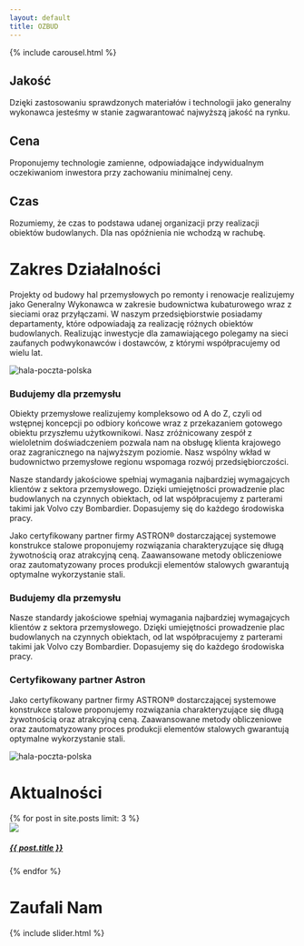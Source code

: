 ```yaml
---
layout: default
title: OZBUD
---
```


<div class="container-fluid no-padding">
  
  <!-- CAROUSEL -->
  {% include carousel.html %}

  <!-- CONTENTS -->
  <!-- FILARY -->
  <div class="container-fluid text-dark p-0">
    <div class="container pt-4 pb-4">
      <div class="row">
        <div class="col-md-4 col-12 grid-item p-3">
          <div class="row">
            <div class="col-xl-3 col-md-12 grid-item">
              <i class="fa fa-award fa-3x pb-4"></i>
            </div>
            <div class="col-xl-9 col-md-12 grid-item">
              <h2 class="text-uppercase">Jakość</h2>
              <p>Dzięki zastosowaniu sprawdzonych materiałów i technologii jako generalny wykonawca jesteśmy w stanie zagwarantować najwyższą jakość na rynku.</p>
            </div>
          </div>
        </div>
        <div class="col-md-4 col-12 grid-item p-3">
          <div class="row">
            <div class="col-xl-3 col-md-12 grid-item">
              <i class="far fa-money-bill-alt fa-3x pb-4"></i>
            </div>
            <div class="col-xl-9 col-md-12 grid-item">
              <h2 class="text-uppercase">Cena</h2>
              <p>Proponujemy technologie zamienne, odpowiadające indywidualnym oczekiwaniom inwestora przy zachowaniu minimalnej ceny.</p>
            </div>
          </div>
        </div>
        <div class="col-md-4 col-12 grid-item p-3">
          <div class="row">
            <div class="col-xl-3 col-md-12 grid-item">
              <i class="fa fa-stopwatch fa-3x pb-4"></i>
            </div>
            <div class="col-xl-9 col-md-12 grid-item">
              <h2 class="text-uppercase">Czas</h2>
              <p>Rozumiemy, że czas to podstawa udanej organizacji przy realizacji obiektów budowlanych. Dla nas opóźnienia nie wchodzą w rachubę.</p>
            </div>
          </div>
        </div>
      </div>
    </div>
  </div>
  <!-- ZAKRES DZIAŁALNOŚCI -->
  <div class="container-fluid div-contrast p-0">
    <div class="container text-white text-center pt-5 pb-5">
    <h1 class="text-uppercase">Zakres Działalności</h1>
    <p>Projekty od budowy hal przemysłowych po remonty i renowacje realizujemy jako Generalny Wykonawca w zakresie budownictwa kubaturowego wraz z sieciami oraz przyłączami. W naszym przedsiębiorstwie posiadamy departamenty, które odpowiadają za realizację różnych obiektów budowlanych. Realizując inwestycje dla zamawiającego polegamy na sieci zaufanych podwykonawców i dostawców, z którymi współpracujemy od wielu lat.</p>
    </div>
  </div>
  <div class="container-fluid text-dark pt-5 pb-5">
    <div class="row">
      <div class="col-xl-8 col-lg-6 col-md-6 col-sm-12 col-12 no-padding">
        <picture>
          <source srcset="{{ site.baseurl }}/assets/img/1400x700/hala-poczta-polska.jpg" media="(min-width: 1600px)">
          <source srcset="{{ site.baseurl }}/assets/img/1200x700/hala-poczta-polska.jpg" media="(min-width: 1430px)">
          <source srcset="{{ site.baseurl }}/assets/img/1000x800/hala-poczta-polska.jpg" media="(min-width: 1260px)">
          <source srcset="{{ site.baseurl }}/assets/img/1000x900/hala-poczta-polska.jpg" media="(min-width: 1110px)">
          <source srcset="{{ site.baseurl }}/assets/img/600x600/hala-poczta-polska.jpg" media="(min-width: 1065px)">
          <source srcset="{{ site.baseurl }}/assets/img/600x800/hala-poczta-polska.jpg" media="(min-width: 900px)">
          <source srcset="{{ site.baseurl }}/assets/img/600x1000/hala-poczta-polska.jpg" media="(min-width: 768px)">
          <img class="img-fluid d-block w-100" src="{{ site.baseurl }}/assets/img/600x800/hala-poczta-polska.jpg" alt="hala-poczta-polska">
        </picture>
      </div>
      <div class="col-xl-4 col-lg-6 col-md-6 col-sm-12 col-12 text-center pt-2 pb-2 pl-4 pr-4">
        <h3 class="text-uppercase">Budujemy dla przemysłu</h3>
        <p class="text-justify">Obiekty przemysłowe realizujemy kompleksowo od A do Z, czyli od wstępnej koncepcji po odbiory końcowe wraz z przekazaniem gotowego obiektu przyszłemu użytkownikowi. Nasz zróżnicowany zespół z wieloletnim doświadczeniem pozwala nam na obsługę klienta krajowego oraz zagranicznego na najwyższym poziomie. Nasz wspólny wkład w budownictwo przemysłowe regionu wspomaga rozwój przedsiębiorczości.</p>
        <p class="text-justify">Nasze standardy jakościowe spełniaj wymagania najbardziej wymagajcych klientów z sektora przemysłowego. Dzięki umiejętności prowadzenie plac budowlanych na czynnych obiektach, od lat współpracujemy z parterami takimi jak Volvo czy Bombardier. Dopasujemy się do każdego środowiska pracy.</p>
        <p class="text-justify">Jako certyfikowany partner firmy ASTRON® dostarczającej systemowe konstrukce stalowe proponujemy rozwiązania charakteryzujące się długą żywotnością oraz atrakcyjną ceną. Zaawansowane metody obliczeniowe oraz zautomatyzowany proces produkcji elementów stalowych gwarantują optymalne wykorzystanie stali.</p>
      </div>
      </div>
    </div>
  </div>
  <div class="container-fluid div-contrast text-white">
    <div class="row">
      <div class="col-xl-4 col-md-6 text-center p-3">
        <h3>Budujemy dla przemysłu</h3>
        <p class="text-justify">Nasze standardy jakościowe spełniaj wymagania najbardziej wymagajcych klientów z sektora przemysłowego. Dzięki umiejętności prowadzenie plac budowlanych na czynnych obiektach, od lat współpracujemy z parterami takimi jak Volvo czy Bombardier. Dopasujemy się do każdego środowiska pracy.</p>
        <h3>Certyfikowany partner Astron</h3>
        <p class="text-justify mb-0">Jako certyfikowany partner firmy ASTRON® dostarczającej systemowe konstrukce stalowe proponujemy rozwiązania charakteryzujące się długą żywotnością oraz atrakcyjną ceną. Zaawansowane metody obliczeniowe oraz zautomatyzowany proces produkcji elementów stalowych gwarantują optymalne wykorzystanie stali.</p>
      </div>
      <div class="col-xl-8 col-md-6 no-padding">
        <picture>
          <source srcset="{{ site.baseurl }}/assets/img/1000x400/hala-poczta-polska.jpg" media="(min-width: 1500px)">
          <source srcset="{{ site.baseurl }}/assets/img/1000x600/hala-poczta-polska.jpg" media="(min-width: 1270px)">
          <source srcset="{{ site.baseurl }}/assets/img/1000x800/hala-poczta-polska.jpg" media="(min-width: 1010px)">
          <img class="img-fluid d-block w-100" src="{{ site.baseurl }}/assets/img/600x800/hala-poczta-polska.jpg" alt="hala-poczta-polska">
        </picture>
      </div>
    </div>
  </div>
  <div class="container-fluid div-contrast text-white p-0">
    <div class="container text-center text-uppercase">
      <h1 class="pt-4">Aktualności</h1>
      <div class="row">
        {% for post in site.posts limit: 3 %}
          <div class="col-md-4 col-12 grid-item p-3">
            <div class="grd-dark">
              <a href="{{ site.baseurl }}{{ post.url }}">
                <picture>
                  <source srcset="{{ site.baseurl }}/assets/img/800x600{{ post.feat-img }}" media="(min-width: 1400px)">
                  <source srcset="{{ site.baseurl }}/assets/img/600x600{{ post.feat-img }}" media="(min-width: 768px)">
                  <img class="img-fluid w-100 rounded-top" src="{{ site.baseurl }}/assets/img/800x600{{ post.feat-img }}" style="object-fit: cover;">
                </picture>
                <h5 class="capitalize text-white pt-3 pb-4 pl-3 pr-3">{{ post.title }}</h5>
              </a>
            </div>
          </div>
        {% endfor %}
      </div>
    </div>
  </div>
  <div class="container text-dark text-center text-uppercase mt-4">
    <h1>Zaufali Nam</h1>
  </div>
  <!-- SLIDER -->
  {% include slider.html %}